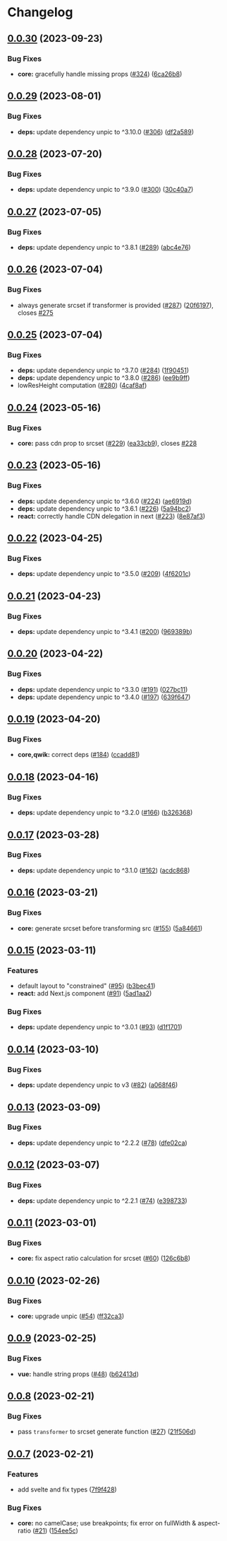 # Changelog

## [0.0.30](https://github.com/ascorbic/unpic-img/compare/core-v0.0.29...core-v0.0.30) (2023-09-23)


### Bug Fixes

* **core:** gracefully handle missing props ([#324](https://github.com/ascorbic/unpic-img/issues/324)) ([6ca26b8](https://github.com/ascorbic/unpic-img/commit/6ca26b8a5a69caa912c23d5b5f874153fc23cbe5))

## [0.0.29](https://github.com/ascorbic/unpic-img/compare/core-v0.0.28...core-v0.0.29) (2023-08-01)


### Bug Fixes

* **deps:** update dependency unpic to ^3.10.0 ([#306](https://github.com/ascorbic/unpic-img/issues/306)) ([df2a589](https://github.com/ascorbic/unpic-img/commit/df2a5893ccd7a4c77005cebcf208ba84e37d93a8))

## [0.0.28](https://github.com/ascorbic/unpic-img/compare/core-v0.0.27...core-v0.0.28) (2023-07-20)


### Bug Fixes

* **deps:** update dependency unpic to ^3.9.0 ([#300](https://github.com/ascorbic/unpic-img/issues/300)) ([30c40a7](https://github.com/ascorbic/unpic-img/commit/30c40a778865e69527523be48cb8affe8295afb4))

## [0.0.27](https://github.com/ascorbic/unpic-img/compare/core-v0.0.26...core-v0.0.27) (2023-07-05)


### Bug Fixes

* **deps:** update dependency unpic to ^3.8.1 ([#289](https://github.com/ascorbic/unpic-img/issues/289)) ([abc4e76](https://github.com/ascorbic/unpic-img/commit/abc4e76e328c6c2b8c20d44237fe56eb92e807e7))

## [0.0.26](https://github.com/ascorbic/unpic-img/compare/core-v0.0.25...core-v0.0.26) (2023-07-04)


### Bug Fixes

* always generate srcset if transformer is provided ([#287](https://github.com/ascorbic/unpic-img/issues/287)) ([20f6197](https://github.com/ascorbic/unpic-img/commit/20f6197934134732b79690e8ab2cbf019bdd81b4)), closes [#275](https://github.com/ascorbic/unpic-img/issues/275)

## [0.0.25](https://github.com/ascorbic/unpic-img/compare/core-v0.0.24...core-v0.0.25) (2023-07-04)


### Bug Fixes

* **deps:** update dependency unpic to ^3.7.0 ([#284](https://github.com/ascorbic/unpic-img/issues/284)) ([1f90451](https://github.com/ascorbic/unpic-img/commit/1f90451c5ef77db47ee28fe70f5d36890c261f3f))
* **deps:** update dependency unpic to ^3.8.0 ([#286](https://github.com/ascorbic/unpic-img/issues/286)) ([ee9b9ff](https://github.com/ascorbic/unpic-img/commit/ee9b9ff26abeb5163ce053471fd15a70362a3b28))
* lowResHeight computation ([#280](https://github.com/ascorbic/unpic-img/issues/280)) ([4caf8af](https://github.com/ascorbic/unpic-img/commit/4caf8af2ce0f91808e6cd3fac40ce04104871875))

## [0.0.24](https://github.com/ascorbic/unpic-img/compare/core-v0.0.23...core-v0.0.24) (2023-05-16)


### Bug Fixes

* **core:** pass cdn prop to srcset ([#229](https://github.com/ascorbic/unpic-img/issues/229)) ([ea33cb9](https://github.com/ascorbic/unpic-img/commit/ea33cb9515169c65fba9b3d3f497a3d522915160)), closes [#228](https://github.com/ascorbic/unpic-img/issues/228)

## [0.0.23](https://github.com/ascorbic/unpic-img/compare/core-v0.0.22...core-v0.0.23) (2023-05-16)


### Bug Fixes

* **deps:** update dependency unpic to ^3.6.0 ([#224](https://github.com/ascorbic/unpic-img/issues/224)) ([ae6919d](https://github.com/ascorbic/unpic-img/commit/ae6919d498c9bce909434910224e352a9093b092))
* **deps:** update dependency unpic to ^3.6.1 ([#226](https://github.com/ascorbic/unpic-img/issues/226)) ([5a94bc2](https://github.com/ascorbic/unpic-img/commit/5a94bc279342a69aa30efd01fdeba1d0e558226c))
* **react:** correctly handle CDN delegation in next ([#223](https://github.com/ascorbic/unpic-img/issues/223)) ([8e87af3](https://github.com/ascorbic/unpic-img/commit/8e87af3db917784069592f0deaa96d016979fc17))

## [0.0.22](https://github.com/ascorbic/unpic-img/compare/core-v0.0.21...core-v0.0.22) (2023-04-25)


### Bug Fixes

* **deps:** update dependency unpic to ^3.5.0 ([#209](https://github.com/ascorbic/unpic-img/issues/209)) ([4f6201c](https://github.com/ascorbic/unpic-img/commit/4f6201c30b021ff40ce22a026f63b2f66132ef86))

## [0.0.21](https://github.com/ascorbic/unpic-img/compare/core-v0.0.20...core-v0.0.21) (2023-04-23)


### Bug Fixes

* **deps:** update dependency unpic to ^3.4.1 ([#200](https://github.com/ascorbic/unpic-img/issues/200)) ([969389b](https://github.com/ascorbic/unpic-img/commit/969389ba5410b0a11fbc0653b33f5e000afcb6e0))

## [0.0.20](https://github.com/ascorbic/unpic-img/compare/core-v0.0.19...core-v0.0.20) (2023-04-22)


### Bug Fixes

* **deps:** update dependency unpic to ^3.3.0 ([#191](https://github.com/ascorbic/unpic-img/issues/191)) ([027bc11](https://github.com/ascorbic/unpic-img/commit/027bc11a606b2117261130aa1c603eb5d647bd66))
* **deps:** update dependency unpic to ^3.4.0 ([#197](https://github.com/ascorbic/unpic-img/issues/197)) ([639f647](https://github.com/ascorbic/unpic-img/commit/639f647b7cea5f06de2cd58f2eb2df3c30af081f))

## [0.0.19](https://github.com/ascorbic/unpic-img/compare/core-v0.0.18...core-v0.0.19) (2023-04-20)


### Bug Fixes

* **core,qwik:** correct deps ([#184](https://github.com/ascorbic/unpic-img/issues/184)) ([ccadd81](https://github.com/ascorbic/unpic-img/commit/ccadd81cfda33cf199688160135ad64a84c40255))

## [0.0.18](https://github.com/ascorbic/unpic-img/compare/core-v0.0.17...core-v0.0.18) (2023-04-16)


### Bug Fixes

* **deps:** update dependency unpic to ^3.2.0 ([#166](https://github.com/ascorbic/unpic-img/issues/166)) ([b326368](https://github.com/ascorbic/unpic-img/commit/b3263686439c57a8cb29d4b86d93cc42a4e029e7))

## [0.0.17](https://github.com/ascorbic/unpic-img/compare/core-v0.0.16...core-v0.0.17) (2023-03-28)


### Bug Fixes

* **deps:** update dependency unpic to ^3.1.0 ([#162](https://github.com/ascorbic/unpic-img/issues/162)) ([acdc868](https://github.com/ascorbic/unpic-img/commit/acdc868c712128d0dcd91e269b00e194fe7c43c6))

## [0.0.16](https://github.com/ascorbic/unpic-img/compare/core-v0.0.15...core-v0.0.16) (2023-03-21)


### Bug Fixes

* **core:** generate srcset before transforming src ([#155](https://github.com/ascorbic/unpic-img/issues/155)) ([5a84661](https://github.com/ascorbic/unpic-img/commit/5a8466193725b64a362705c18248b69450b5cd99))

## [0.0.15](https://github.com/ascorbic/unpic-img/compare/core-v0.0.14...core-v0.0.15) (2023-03-11)


### Features

* default layout to "constrained" ([#95](https://github.com/ascorbic/unpic-img/issues/95)) ([b3bec41](https://github.com/ascorbic/unpic-img/commit/b3bec41384384f6d4b0cf108343d86f5ec0f33f4))
* **react:** add Next.js component ([#91](https://github.com/ascorbic/unpic-img/issues/91)) ([5ad1aa2](https://github.com/ascorbic/unpic-img/commit/5ad1aa2faca4836f68ce1307c5afe1f1682117e4))


### Bug Fixes

* **deps:** update dependency unpic to ^3.0.1 ([#93](https://github.com/ascorbic/unpic-img/issues/93)) ([d1f1701](https://github.com/ascorbic/unpic-img/commit/d1f1701d8b051723e8dd1fcff96b4fac0932f758))

## [0.0.14](https://github.com/ascorbic/unpic-img/compare/core-v0.0.13...core-v0.0.14) (2023-03-10)


### Bug Fixes

* **deps:** update dependency unpic to v3 ([#82](https://github.com/ascorbic/unpic-img/issues/82)) ([a068f46](https://github.com/ascorbic/unpic-img/commit/a068f46018b2d95ca52ed2f3558dbc55da4b1ea2))

## [0.0.13](https://github.com/ascorbic/unpic-img/compare/core-v0.0.12...core-v0.0.13) (2023-03-09)


### Bug Fixes

* **deps:** update dependency unpic to ^2.2.2 ([#78](https://github.com/ascorbic/unpic-img/issues/78)) ([dfe02ca](https://github.com/ascorbic/unpic-img/commit/dfe02cacbf781a5996064f000ae654393d685df1))

## [0.0.12](https://github.com/ascorbic/unpic-img/compare/core-v0.0.11...core-v0.0.12) (2023-03-07)


### Bug Fixes

* **deps:** update dependency unpic to ^2.2.1 ([#74](https://github.com/ascorbic/unpic-img/issues/74)) ([e398733](https://github.com/ascorbic/unpic-img/commit/e398733a17408198fb9b4e9ec79049dc003b3a53))

## [0.0.11](https://github.com/ascorbic/unpic-img/compare/core-v0.0.10...core-v0.0.11) (2023-03-01)


### Bug Fixes

* **core:** fix aspect ratio calculation for srcset ([#60](https://github.com/ascorbic/unpic-img/issues/60)) ([126c6b8](https://github.com/ascorbic/unpic-img/commit/126c6b8398109359be283d6f7e14d956a0fd06eb))

## [0.0.10](https://github.com/ascorbic/unpic-img/compare/core-v0.0.9...core-v0.0.10) (2023-02-26)


### Bug Fixes

* **core:** upgrade unpic ([#54](https://github.com/ascorbic/unpic-img/issues/54)) ([ff32ca3](https://github.com/ascorbic/unpic-img/commit/ff32ca3748061311020204930d7500e9454560d4))

## [0.0.9](https://github.com/ascorbic/unpic-img/compare/core-v0.0.8...core-v0.0.9) (2023-02-25)


### Bug Fixes

* **vue:** handle string props ([#48](https://github.com/ascorbic/unpic-img/issues/48)) ([b62413d](https://github.com/ascorbic/unpic-img/commit/b62413d5d3b6345b28d54568b42d7450c241318a))

## [0.0.8](https://github.com/ascorbic/unpic-img/compare/core-v0.0.7...core-v0.0.8) (2023-02-21)


### Bug Fixes

* pass `transformer` to srcset generate function ([#27](https://github.com/ascorbic/unpic-img/issues/27)) ([21f506d](https://github.com/ascorbic/unpic-img/commit/21f506d7737584f14faf2f82816c503cb7811019))

## [0.0.7](https://github.com/ascorbic/unpic-img/compare/core-v0.0.6...core-v0.0.7) (2023-02-21)


### Features

* add svelte and fix types ([7f9f428](https://github.com/ascorbic/unpic-img/commit/7f9f428bd66226ea9a3ddefc8f5908b58c2bb7ac))


### Bug Fixes

* **core:** no camelCase; use breakpoints; fix error on fullWidth & aspect-ratio ([#21](https://github.com/ascorbic/unpic-img/issues/21)) ([154ee5c](https://github.com/ascorbic/unpic-img/commit/154ee5cd7e7de264abcf673f98daabf607c5613c))

